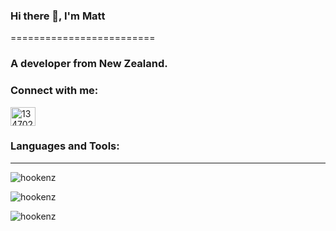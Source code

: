### Hi there 👋, I'm Matt
=========================

### A developer from New Zealand.

### Connect with me:
<a href="https://stackoverflow.com/users/134702/hookenz?tab=profile" target="blank"><img align="center" src="https://raw.githubusercontent.com/rahuldkjain/github-profile-readme-generator/master/src/images/icons/Social/stack-overflow.svg" alt="134702" height="30" width="40" /></a>

### Languages and Tools:

---

![hookenz](https://github-readme-stats.vercel.app/api/top-langs?username=hookenz&show_icons=true&locale=en&layout=compact)

![hookenz](https://github-readme-stats.vercel.app/api?username=hookenz&show_icons=true&locale=en&count_private=true)

![hookenz](https://github-readme-streak-stats.herokuapp.com/?user=hookenz)

<!--
**hookenz/hookenz** is a ✨ _special_ ✨ repository because its `README.md` (this file) appears on your GitHub profile.

Here are some ideas to get you started:

- 🔭 I’m currently working on ...
- 🌱 I’m currently learning ...
- 👯 I’m looking to collaborate on ...
- 🤔 I’m looking for help with ...
- 💬 Ask me about ...
- 📫 How to reach me: ...
- 😄 Pronouns: ...
- ⚡ Fun fact: ...
-->

